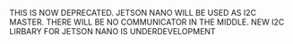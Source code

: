 THIS IS NOW DEPRECATED. JETSON NANO WILL BE USED AS I2C MASTER. THERE WILL BE NO COMMUNICATOR IN THE MIDDLE. NEW I2C LIRBARY FOR JETSON NANO IS UNDERDEVELOPMENT
